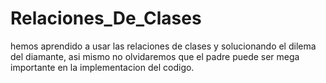 # Relaciones_De_Clases
hemos aprendido a usar las relaciones de clases y solucionando el dilema del diamante, asi mismo no olvidaremos que el padre puede ser mega importante en la implementacion del codigo.
